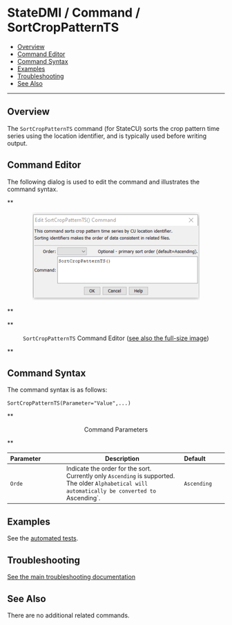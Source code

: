 # StateDMI / Command / SortCropPatternTS #

* [Overview](#overview)
* [Command Editor](#command-editor)
* [Command Syntax](#command-syntax)
* [Examples](#examples)
* [Troubleshooting](#troubleshooting)
* [See Also](#see-also)

-------------------------

## Overview ##

The `SortCropPatternTS` command (for StateCU)
sorts the crop pattern time series using the location identifier, and is typically used before writing output.

## Command Editor ##

The following dialog is used to edit the command and illustrates the command syntax.

**<p style="text-align: center;">
![SortCropPatternTS command editor](SortCropPatternTS.png)
</p>**

**<p style="text-align: center;">
`SortCropPatternTS` Command Editor (<a href="../SortCropPatternTS.png">see also the full-size image</a>)
</p>**

## Command Syntax ##

The command syntax is as follows:

```text
SortCropPatternTS(Parameter="Value",...)
```
**<p style="text-align: center;">
Command Parameters
</p>**

| **Parameter**&nbsp;&nbsp;&nbsp;&nbsp;&nbsp;&nbsp;&nbsp;&nbsp;&nbsp;&nbsp;&nbsp;&nbsp; | **Description** | **Default**&nbsp;&nbsp;&nbsp;&nbsp;&nbsp;&nbsp;&nbsp;&nbsp;&nbsp;&nbsp; |
| --------------|-----------------|----------------- |
| `Orde` | 	Indicate the order for the sort.  Currently only `Ascending` is supported.  The older `Alphabetical will automatically be converted to `Ascending`. | `Ascending` |


## Examples ##

See the [automated tests](https://github.com/OpenCDSS/cdss-app-statedmi-test/tree/master/test/regression/commands/SortCropPatternTS).

## Troubleshooting ##

[See the main troubleshooting documentation](../../troubleshooting/troubleshooting.md)

## See Also ##

There are no additional related commands.